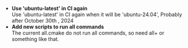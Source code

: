 - **Use 'ubuntu-latest' in CI again**  
	Use 'ubuntu-latest' in CI again when it will be 'ubuntu-24.04', Probably after October 30th , 2024
- **Add new scripts to run all commands**  
	The current all.cmake do not run all commands, so need all+ or something like that.